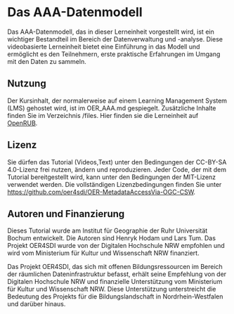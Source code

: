 # Das AAA-Datenmodell

Das AAA-Datenmodell, das in dieser Lerneinheit vorgestellt wird, ist ein wichtiger Bestandteil im Bereich der Datenverwaltung und -analyse. Diese videobasierte Lerneinheit bietet eine Einführung in das Modell und ermöglicht es den Teilnehmern, erste praktische Erfahrungen im Umgang mit den Daten zu sammeln.

## Nutzung

Der Kursinhalt, der normalerweise auf einem Learning Management System (LMS) gehostet wird, ist im OER_AAA.md gespiegelt. Zusätzliche Inhalte finden Sie im Verzeichnis /files. Hier finden sie die Lerneinheit auf [OpenRUB](https://open.ruhr-uni-bochum.de/de/lernangebot/das-aaa-datenmodell).

## Lizenz

Sie dürfen das Tutorial (Videos,Text) unter den Bedingungen der CC-BY-SA 4.0-Lizenz frei nutzen, ändern und reproduzieren. Jeder Code, der mit dem Tutorial bereitgestellt wird, kann unter den Bedingungen der MIT-Lizenz verwendet werden. Die vollständigen Lizenzbedingungen finden Sie unter https://github.com/oer4sdi/OER-MetadataAccessVia-OGC-CSW.

## Autoren und Finanzierung

Dieses Tutorial wurde am Institut für Geographie der Ruhr Universität Bochum entwickelt. Die Autoren sind Henryk Hodam und Lars Tum. Das Projekt OER4SDI wurde von der Digitalen Hochschule NRW empfohlen und wird vom Ministerium für Kultur und Wissenschaft NRW finanziert.

Das Projekt OER4SDI, das sich mit offenen Bildungsressourcen im Bereich der räumlichen Dateninfrastruktur befasst, erhält seine Empfehlung von der Digitalen Hochschule NRW und finanzielle Unterstützung vom Ministerium für Kultur und Wissenschaft NRW. Diese Unterstützung unterstreicht die Bedeutung des Projekts für die Bildungslandschaft in Nordrhein-Westfalen und darüber hinaus.
